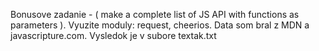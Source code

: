 Bonusove zadanie - ( make a complete list of JS API with functions as parameters ).
Vyuzite moduly: request, cheerios. Data som bral z MDN a javascripture.com.
Vysledok je v subore textak.txt